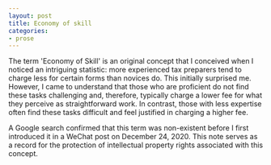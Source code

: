 ```yaml
---
layout: post
title: Economy of skill
categories:
- prose
---
```


The term 'Economy of Skill' is an original concept that I conceived
when I noticed an intriguing statistic: more experienced tax preparers
tend to charge less for certain forms than novices do. This initially
surprised me. However, I came to understand that those who are
proficient do not find these tasks challenging and, therefore,
typically charge a lower fee for what they perceive as straightforward
work. In contrast, those with less expertise often find these tasks
difficult and feel justified in charging a higher fee.

A Google search confirmed that this term was non-existent before I
first introduced it in a WeChat post on December 24, 2020. This
note serves as a record for the protection of intellectual property
rights associated with this concept.
